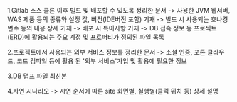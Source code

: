 1.Gitlab 소스 클론 이후 빌드 및 배포할 수 있도록 정리한 문서 -> 사용한 JVM 웹서버, WAS 제품 등의 종류와 설정 값, 버전(IDE버전 포함) 기재 -> 빌드 시 사용되는 호나경 변수 등의 내용 상세 기재 -> 배포 시 특이사항 기재 -> DB 접속 정보 등 프로젝트(ERD)에 활용되는 주요 계정 및 프로퍼티가 정의된 파일 목록

2.프로젝트에서 사용되는 외부 서비스 정보를 정리한 문서 -> 소셜 인증, 포톤 클라우드, 코드 컴파일 등에 활용 된 '외부 서비스'가입 및 활용에 필요한 정보

3.DB 덤프 파일 최신본

4.사연 시나리오 -> 시연 순서에 따른 site 화면별, 실행별(클릭 위치 등) 상세 설명
